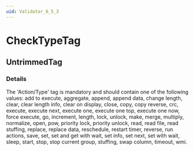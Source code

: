 ```yaml
---
uid: Validator_6_5_3
---
```


# CheckTypeTag

## UntrimmedTag

<!-- Description, Properties, ... sections are auto-generated. -->
<!-- REPLACE ME AUTO-GENERATION -->

### Details

The 'Action/Type' tag is mandatory and should contain one of the following values:
add to execute, aggregate, append, append data, change length, clear, clear length info, clear on display, close, copy, copy reverse, crc, execute, execute next, execute one, execute one top, execute one now, force execute, go, increment, length, lock, unlock, make, merge, multiply, normalize, open, pow, priority lock, priority unlock, read, read file, read stuffing, replace, replace data, reschedule, restart timer, reverse, run actions, save, set, set and get with wait, set info, set next, set with wait, sleep, start, stop, stop current group, stuffing, swap column, timeout, wmi.

<!-- Uncomment to add example code -->
<!--### Example code-->
